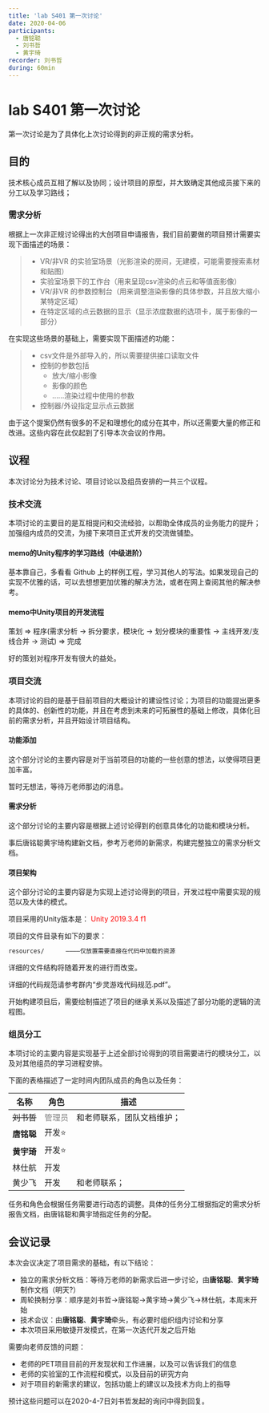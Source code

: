 ```yaml
---
title: 'lab S401 第一次讨论'
date: 2020-04-06
participants:
  - 唐铭聪
  - 刘书哲
  - 黄宇琦
recorder: 刘书哲
during: 60min
---
```




# lab S401 第一次讨论

第一次讨论是为了具体化上次讨论得到的非正规的需求分析。

## 目的

技术核心成员互相了解以及协同；设计项目的原型，并大致确定其他成员接下来的分工以及学习路线；

### 需求分析

根据上一次非正规讨论得出的大创项目申请报告，我们目前要做的项目预计需要实现下面描述的场景：

> - VR/非VR 的实验室场景（光影渲染的房间，无建模，可能需要搜索素材和贴图）
> - 实验室场景下的工作台（用来呈现csv渲染的点云和等值面影像）
> - VR/非VR 的参数控制台（用来调整渲染影像的具体参数，并且放大缩小某特定区域）
> - 在特定区域的点云数据的显示（显示浓度数据的选项卡，属于影像的一部分）

在实现这些场景的基础上，需要实现下面描述的功能：

> - csv文件是外部导入的，所以需要提供接口读取文件
> - 控制的参数包括
>   - 放大/缩小影像
>   - 影像的颜色
>   - ……渲染过程中使用的参数
> - 控制器/外设指定显示点云数据

由于这个提案仍然有很多的不足和理想化的成分在其中，所以还需要大量的修正和改进。这些内容在此仅起到了引导本次会议的作用。

## 议程

本次讨论分为技术讨论、项目讨论以及组员安排的一共三个议程。

### 技术交流

本项讨论的主要目的是互相提问和交流经验，以帮助全体成员的业务能力的提升；加强组内成员的交流，为接下来项目正式开发的交流做铺垫。

#### memo的Unity程序的学习路线（中级进阶）

基本靠自己，多看看 Github 上的样例工程，学习其他人的写法。如果发现自己的实现不优雅的话，可以去想想更加优雅的解决方法，或者在网上查阅其他的解决参考。

#### memo中Unity项目的开发流程

策划 => 程序(需求分析 -> 拆分要求，模块化 -> 划分模块的重要性 -> 主线开发/支线合并 -> 测试) => 完成

好的策划对程序开发有很大的益处。

### 项目交流

本项讨论的目的是基于目前项目的大概设计的建设性讨论；为项目的功能提出更多的具体的、创新性的功能，并且在考虑到未来的可拓展性的基础上修改，具体化目前的需求分析，并且开始设计项目结构。

#### 功能添加

这个部分讨论的主要内容是对于当前项目的功能的一些创意的想法，以使得项目更加丰富。

暂时无想法，等待万老师那边的消息。

#### 需求分析

这个部分讨论的主要内容是根据上述讨论得到的创意具体化的功能和模块分析。

事后唐铭聪黄宇琦构建新文档，参考万老师的新需求，构建完整独立的需求分析文档。

#### 项目架构

这个部分讨论的主要内容是为实现上述讨论得到的项目，开发过程中需要实现的规范以及大体的模式。

项目采用的Unity版本是：<font color='red'> Unity 2019.3.4 f1</font>

项目的文件目录有如下的要求：

```Markdown
resources/		————仅放置需要直接在代码中加载的资源

```

详细的文件结构将随着开发的进行而改变。

详细的代码规范请参考群内“步灵游戏代码规范.pdf”。

开始构建项目后，需要绘制描述了项目的继承关系以及描述了部分功能的逻辑的流程图。

### 组员分工

本项讨论的主要内容是实现基于上述全部讨论得到的项目需要进行的模块分工，以及对其他组员的学习进程安排。

下面的表格描述了一定时间内团队成员的角色以及任务：

| 名称       | 角色                             | 描述                       |
| ---------- | -------------------------------- | -------------------------- |
| ~~刘书哲~~ | <font color="grey">管理员</font> | 和老师联系，团队文档维护； |
| **唐铭聪** | 开发⭐                            |                            |
| **黄宇琦** | 开发⭐                            |                            |
| 林仕航     | 开发                             |                            |
| 黄少飞     | 开发                             | 和老师联系；               |

任务和角色会根据任务需要进行动态的调整。具体的任务分工根据指定的需求分析报告文档，由唐铭聪和黄宇琦指定任务的分配。


## 会议记录

本次会议决定了项目需求的基础，有以下结论：

- 独立的需求分析文档：等待万老师的新需求后进一步讨论，由**唐铭聪**、**黄宇琦**制作文档（明天?）
- 周轮换制分享：顺序是刘书哲->唐铭聪->黄宇琦->黄少飞->林仕航，本周末开始
- 技术会议：由**唐铭聪**、**黄宇琦**牵头，有必要时组织组内讨论和分享
- 本次项目采用敏捷开发模式，在第一次迭代开发之后开始

需要向老师反馈的问题：

- 老师的PET项目目前的开发现状和工作进展，以及可以告诉我们的信息
- 老师的实验室的工作流程和模式，以及目前的研究方向
- 对于项目的新需求的建议，包括功能上的建议以及技术方向上的指导

预计这些问题可以在2020-4-7日刘书哲发起的询问中得到回复。